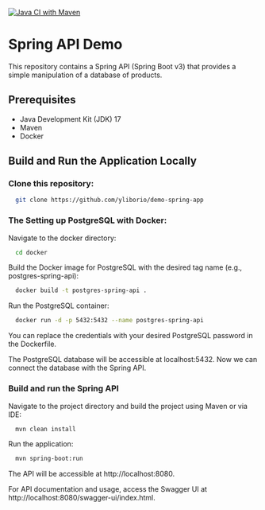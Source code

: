 [![Java CI with Maven](https://github.com/yliborio/demo-spring-app/actions/workflows/maven.yml/badge.svg)](https://github.com/yliborio/demo-spring-app/actions/workflows/maven.yml)

# Spring API Demo

This repository contains a Spring API (Spring Boot v3) that provides a simple manipulation of a database of products.

## Prerequisites

- Java Development Kit (JDK) 17
- Maven
- Docker

## Build and Run the Application Locally


### Clone this repository:

```bash
  git clone https://github.com/yliborio/demo-spring-app
```


### The Setting up PostgreSQL with Docker:

Navigate to the docker directory:

```bash
  cd docker
```

Build the Docker image for PostgreSQL with the desired tag name (e.g., postgres-spring-api):

```bash
  docker build -t postgres-spring-api .
```

Run the PostgreSQL container:

```bash
  docker run -d -p 5432:5432 --name postgres-spring-api
```

You can replace the credentials with your desired PostgreSQL password in the Dockerfile.

The PostgreSQL database will be accessible at localhost:5432. Now we can connect the database with the Spring API.

### Build and run the Spring API
Navigate to the project directory and build the project using Maven or via IDE:

```bash
  mvn clean install
```
 Run the application:
```bash
  mvn spring-boot:run
```
The API will be accessible at http://localhost:8080.

For API documentation and usage, access the Swagger UI at http://localhost:8080/swagger-ui/index.html.

